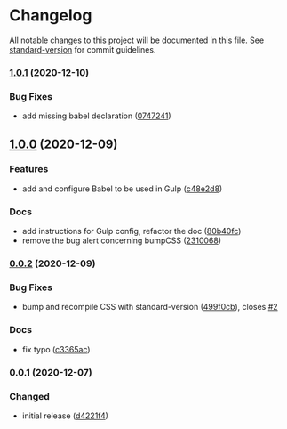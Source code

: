 # Changelog

All notable changes to this project will be documented in this file. See [standard-version](https://github.com/conventional-changelog/standard-version) for commit guidelines.

### [1.0.1](https://github.com/ArmandPhilippot/wordpress-boilerplate/compare/v1.0.0...v1.0.1) (2020-12-10)


### Bug Fixes

* add missing babel declaration ([0747241](https://github.com/ArmandPhilippot/wordpress-boilerplate/commit/0747241cd0db16ca7603af81633f5106a1b07d85))

## [1.0.0](https://github.com/ArmandPhilippot/wordpress-boilerplate/compare/v0.0.2...v1.0.0) (2020-12-09)


### Features

* add and configure Babel to be used in Gulp ([c48e2d8](https://github.com/ArmandPhilippot/wordpress-boilerplate/commit/c48e2d80a29e8e593a8232848fc8d060006f7af5))


### Docs

* add instructions for Gulp config, refactor the doc ([80b40fc](https://github.com/ArmandPhilippot/wordpress-boilerplate/commit/80b40fc619f3f572fc0110bbcf404686d3c7e45d))
* remove the bug alert concerning bumpCSS ([2310068](https://github.com/ArmandPhilippot/wordpress-boilerplate/commit/231006815dd950723ebd09764a1bfe6ad37bc564))

### [0.0.2](https://github.com/ArmandPhilippot/wordpress-boilerplate/compare/v0.0.1...v0.0.2) (2020-12-09)


### Bug Fixes

* bump and recompile CSS with standard-version ([499f0cb](https://github.com/ArmandPhilippot/wordpress-boilerplate/commit/499f0cb92604f79bab74828a573b4465d7991232)), closes [#2](https://github.com/ArmandPhilippot/wordpress-boilerplate/issues/2)


### Docs

* fix typo ([c3365ac](https://github.com/ArmandPhilippot/wordpress-boilerplate/commit/c3365accbc3f06066b0da8eedaf0fcdf114c3425))

### 0.0.1 (2020-12-07)


### Changed

* initial release ([d4221f4](https://github.com/ArmandPhilippot/wordpress-boilerplate/commit/d4221f4e076acde8505d772b4f362c7a68fabb76))
